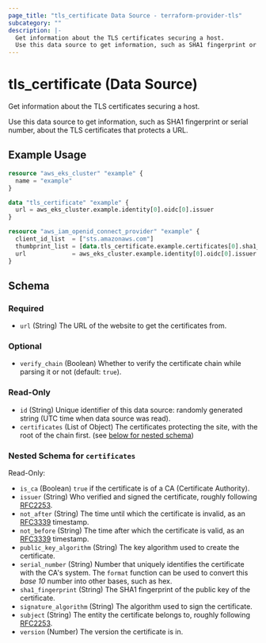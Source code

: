 ```yaml
---
page_title: "tls_certificate Data Source - terraform-provider-tls"
subcategory: ""
description: |-
  Get information about the TLS certificates securing a host.
  Use this data source to get information, such as SHA1 fingerprint or serial number, about the TLS certificates that protects a URL.
---
```


# tls_certificate (Data Source)

Get information about the TLS certificates securing a host.

Use this data source to get information, such as SHA1 fingerprint or serial number, about the TLS certificates that protects a URL.

## Example Usage

```terraform
resource "aws_eks_cluster" "example" {
  name = "example"
}

data "tls_certificate" "example" {
  url = aws_eks_cluster.example.identity[0].oidc[0].issuer
}

resource "aws_iam_openid_connect_provider" "example" {
  client_id_list  = ["sts.amazonaws.com"]
  thumbprint_list = [data.tls_certificate.example.certificates[0].sha1_fingerprint]
  url             = aws_eks_cluster.example.identity[0].oidc[0].issuer
}
```

<!-- 
    Schema ORIGINALLY generated by tfplugindocs,
    then manually tweaked to circumvent current limitations.

    This should be revisited, once https://github.com/hashicorp/terraform-plugin-docs/issues/66 is resolved.
-->
## Schema

### Required

- `url` (String) The URL of the website to get the certificates from.

### Optional

- `verify_chain` (Boolean) Whether to verify the certificate chain while parsing it or not (default: `true`).

### Read-Only

- `id` (String) Unique identifier of this data source: randomly generated string (UTC time when data source was read).
- `certificates` (List of Object) The certificates protecting the site, with the root of the chain first. (see [below for nested schema](#nestedatt--certificates))

<a id="nestedatt--certificates"></a>
### Nested Schema for `certificates`

Read-Only:

- `is_ca` (Boolean) `true` if the certificate is of a CA (Certificate Authority).
- `issuer` (String) Who verified and signed the certificate, roughly following [RFC2253](https://tools.ietf.org/html/rfc2253).
- `not_after` (String) The time until which the certificate is invalid, as an [RFC3339](https://tools.ietf.org/html/rfc3339) timestamp.
- `not_before` (String) The time after which the certificate is valid, as an [RFC3339](https://tools.ietf.org/html/rfc3339) timestamp.
- `public_key_algorithm` (String) The key algorithm used to create the certificate.
- `serial_number` (String) Number that uniquely identifies the certificate with the CA's system.
  The `format` function can be used to convert this _base 10_ number into other bases, such as hex.
- `sha1_fingerprint` (String) The SHA1 fingerprint of the public key of the certificate.
- `signature_algorithm` (String) The algorithm used to sign the certificate.
- `subject` (String) The entity the certificate belongs to, roughly following [RFC2253](https://tools.ietf.org/html/rfc2253).
- `version` (Number) The version the certificate is in.


